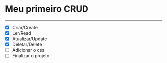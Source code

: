 # Meu primeiro CRUD

***

- [x] Criar/Create
- [x] Ler/Read
- [x] Atualizar/Update
- [x] Deletar/Delete
- [ ] Adicionar o css
- [ ] Finalizar o projeto
